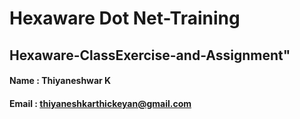 # Hexaware Dot Net-Training
## Hexaware-ClassExercise-and-Assignment" 

#### Name : Thiyaneshwar K
#### Email : thiyaneshkarthickeyan@gmail.com
